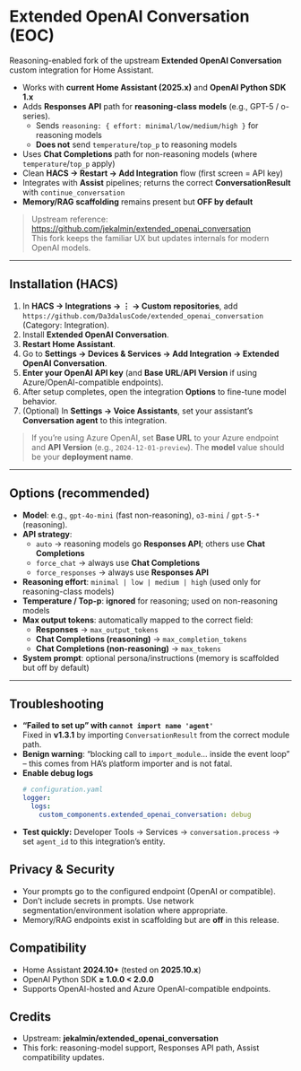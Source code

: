 # Extended OpenAI Conversation (EOC)
Reasoning-enabled fork of the upstream **Extended OpenAI Conversation** custom integration for Home Assistant.

- Works with **current Home Assistant (2025.x)** and **OpenAI Python SDK 1.x**
- Adds **Responses API** path for **reasoning-class models** (e.g., GPT-5 / o-series).  
  - Sends `reasoning: { effort: minimal/low/medium/high }` for reasoning models  
  - **Does not** send `temperature`/`top_p` to reasoning models  
- Uses **Chat Completions** path for non-reasoning models (where `temperature`/`top_p` apply)
- Clean **HACS → Restart → Add Integration** flow (first screen = API key)
- Integrates with **Assist** pipelines; returns the correct **ConversationResult** with `continue_conversation`
- **Memory/RAG scaffolding** remains present but **OFF by default**

> Upstream reference: https://github.com/jekalmin/extended_openai_conversation  
> This fork keeps the familiar UX but updates internals for modern OpenAI models.

---

## Installation (HACS)
1. In **HACS → Integrations → ⋮ → Custom repositories**, add  
   `https://github.com/Da3dalusCode/extended_openai_conversation` (Category: Integration).
2. Install **Extended OpenAI Conversation**.
3. **Restart Home Assistant**.
4. Go to **Settings → Devices & Services → Add Integration → Extended OpenAI Conversation**.
5. **Enter your OpenAI API key** (and **Base URL**/**API Version** if using Azure/OpenAI-compatible endpoints).
6. After setup completes, open the integration **Options** to fine-tune model behavior.
7. (Optional) In **Settings → Voice Assistants**, set your assistant’s **Conversation agent** to this integration.

> If you’re using Azure OpenAI, set **Base URL** to your Azure endpoint and **API Version** (e.g., `2024-12-01-preview`). The **model** value should be your **deployment name**.

---

## Options (recommended)
- **Model**: e.g., `gpt-4o-mini` (fast non-reasoning), `o3-mini` / `gpt-5-*` (reasoning).
- **API strategy**:  
  - `auto` → reasoning models go **Responses API**; others use **Chat Completions**  
  - `force_chat` → always use **Chat Completions**  
  - `force_responses` → always use **Responses API**
- **Reasoning effort**: `minimal | low | medium | high` (used only for reasoning-class models)
- **Temperature / Top-p**: **ignored** for reasoning; used on non-reasoning models
- **Max output tokens**: automatically mapped to the correct field:
  - **Responses** → `max_output_tokens`
  - **Chat Completions (reasoning)** → `max_completion_tokens`
  - **Chat Completions (non-reasoning)** → `max_tokens`
- **System prompt**: optional persona/instructions (memory is scaffolded but off by default)

---

## Troubleshooting
- **“Failed to set up” with `cannot import name 'agent'`**  
  Fixed in **v1.3.1** by importing `ConversationResult` from the correct module path.
- **Benign warning**: “blocking call to `import_module`… inside the event loop” – this comes from HA’s platform importer and is not fatal.
- **Enable debug logs**
  ```yaml
  # configuration.yaml
  logger:
    logs:
      custom_components.extended_openai_conversation: debug
- **Test quickly:** Developer Tools → Services → `conversation.process` → set `agent_id` to this integration’s entity.

## Privacy & Security
- Your prompts go to the configured endpoint (OpenAI or compatible).
- Don’t include secrets in prompts. Use network segmentation/environment isolation where appropriate.
- Memory/RAG endpoints exist in scaffolding but are **off** in this release.

## Compatibility
- Home Assistant **2024.10+** (tested on **2025.10.x**)
- OpenAI Python SDK **≥ 1.0.0 < 2.0.0**
- Supports OpenAI-hosted and Azure OpenAI-compatible endpoints.

## Credits
- Upstream: **jekalmin/extended_openai_conversation**
- This fork: reasoning-model support, Responses API path, Assist compatibility updates.

